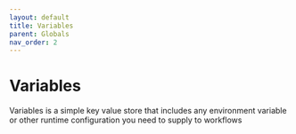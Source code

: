 ```yaml
---
layout: default
title: Variables
parent: Globals
nav_order: 2
---
```


# Variables

Variables is a simple key value store that includes any environment variable or other runtime configuration you need to supply to workflows

